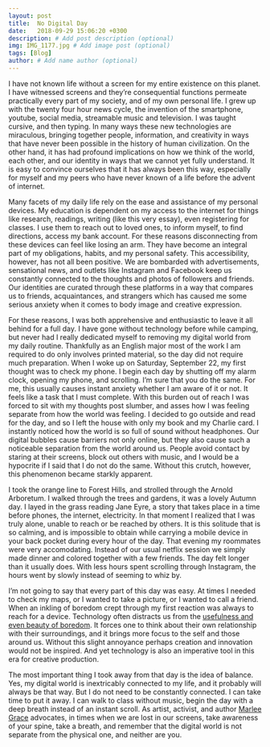 ```yaml
---
layout: post
title:  No Digital Day
date:   2018-09-29 15:06:20 +0300
description: # Add post description (optional)
img: IMG_1177.jpg # Add image post (optional)
tags: [Blog]
author: # Add name author (optional)
---
```


I have not known life without a screen for my entire existence on this planet. I have witnessed screens and they’re consequential functions permeate practically every part of my society, and of my own personal life. I grew up with the twenty four hour news cycle, the invention of the smartphone, youtube, social media, streamable music and television. I was taught cursive, and then typing. In many ways these new technologies are miraculous, bringing together people, information, and creativity in ways that have never been possible in the history of human civilization. On the other hand, it has had profound implications on how we think of the world, each other, and our identity in ways that we cannot yet fully understand. It is easy to convince ourselves that it has always been this way, especially for myself and my peers who have never known of a life before the advent of internet. 
	
Many facets of my daily life rely on the ease and assistance of my personal devices. My education is dependent on my access to the internet for things like research, readings, writing (like this very essay), even registering for classes. I use them to reach out to loved ones, to inform myself, to find directions, access my bank account. For these reasons disconnecting from these devices can feel like losing an arm. They have become an integral part of my obligations, habits, and my personal safety. This accessibility, however, has not all been positive. We are bombarded with advertisements, sensational news, and outlets like Instagram and Facebook keep us constantly connected to the thoughts and photos of followers and friends. Our identities are curated through these platforms in a way that compares us to friends, acquaintances, and strangers which has caused me some serious anxiety when it comes to body image and creative expression. 
	
For these reasons, I was both apprehensive and enthusiastic to leave it all behind for a full day. I have gone without technology before while camping, but never had I really dedicated myself to removing my digital world from my daily routine. Thankfully as an English major most of the work I am required to do only involves printed material, so the day did not require much preparation. When I woke up on Saturday, September 22, my first thought was to check my phone. I begin each day by shutting off my alarm clock, opening my phone, and scrolling. I’m sure that you do the same. For me, this usually causes instant anxiety whether I am aware of it or not. It feels like a task that I must complete. With this burden out of reach I was forced to sit with my thoughts post slumber, and asses how I was feeling separate from how the world was feeling. I decided to go outside and read for the day, and so I left the house with only my book and my Charlie card. I instantly noticed how the world is so full of sound without headphones. Our digital bubbles cause barriers not only online, but they also cause such a noticeable separation from the world around us. People avoid contact by staring at their screens, block out others with music, and I would be a hypocrite if I said that I do not do the same. Without this crutch, however, this phenomenon became starkly apparent. 
	
I took the orange line to Forest Hills, and strolled through the Arnold Arboretum. I walked through the trees and gardens, it was a lovely Autumn day. I layed in the grass reading Jane Eyre, a story that takes place in a time before phones, the internet, electricity. In that moment I realized that I was truly alone, unable to reach or be reached by others. It is this solitude that is so calming, and is impossible to obtain while carrying a mobile device in your back pocket during every hour of the day. That evening my roommates were very accomodating. Instead of our usual netflix session we simply made dinner and colored together with a few friends. The day felt longer than it usually does. With less hours spent scrolling through Instagram, the hours went by slowly instead of seeming to whiz by. 

I’m not going to say that every part of this day was easy. At times I needed to check my maps, or I wanted to take a picture, or I wanted to call a friend. When an inkling of boredom crept through my first reaction was always to reach for a device. Technology often distracts us from the [usefulness and even beauty of boredom](https://www.youtube.com/watch?v=LKPwKFigF8U&t=371s). It forces one to think about their own relationship with their surroundings, and it brings more focus to the self and those around us. Without this slight annoyance perhaps creation and innovation would not be inspired. And yet technology is also an imperative tool in this era for creative production. 
	
The most important thing I took away from that day is the idea of balance. Yes, my digital world is inextricably connected to my life, and it probably will always be that way. But I do not need to be constantly connected. I can take time to put it away. I can walk to class without music, begin the day with a deep breath instead of an instant scroll. As artist, activist, and author [Marlee Grace](http://marleegrace.space/) advocates, in times when we are lost in our screens, take awareness of your spine, take a breath, and remember that the digital world is not separate from the physical one, and neither are you.

